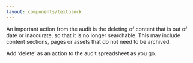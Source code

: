 ```yaml
---
layout: components/textblock
---
```


An important action from the audit is the deleting of content that is out of date or inaccurate, so that it is no longer searchable. This may include content sections, pages or assets that do not need to be archived.

Add ‘delete’ as an action to the audit spreadsheet as you go.
